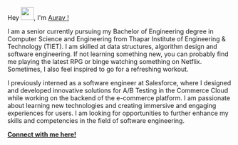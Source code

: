 Hey <img src="https://github.com/TheDudeThatCode/TheDudeThatCode/blob/master/Assets/Hi.gif" width="29">, I'm [Aurav !](https://www.linkedin.com/in/aurav-s-tomar/)

I am a senior currently pursuing my Bachelor of Engineering degree in Computer Science and Engineering from Thapar Institute of Engineering & Technology (TIET). I am skilled at data structures, algorithm design and software engineering. If not learning something new, you can probably find me playing the latest RPG or binge watching something on Netflix. Sometimes, I also feel inspired to go for a refreshing workout.

I previously interned as a software engineer at Salesforce, where I designed and developed innovative solutions for A/B Testing in the Commerce Cloud while working on the backend of the e-commerce platform. I am passionate about learning new technologies and creating immersive and engaging experiences for users. I am looking for opportunities to further enhance my skills and competencies in the field of software engineering.

[**Connect with me here!**](https://linktr.ee/auravaces)

<!--
<img src="https://github-readme-stats.vercel.app/api?username=le-incroyable1-dev&show_icons=true&locale=en&theme=slateorange" alt="le-incroyable1-dev" />

<br>

![GitHub Streak](https://github-readme-streak-stats.herokuapp.com?user=le-incroyable1-dev&theme=slateorange)

<br>

<img src="https://github-readme-stats.vercel.app/api/top-langs?username=le-incroyable1-dev&show_icons=true&locale=en&layout=compact&theme=slateorange" alt="le-incroyable1-dev" />
-->


<!-- [![Most Used Languages](https://github-readme-stats.vercel.app/api/top-langs/?username=le-incroyable1-dev&layout=compact&theme=midnight-purple)](https://github.com/le-incroyable1-dev/github-readme-stats)
 -->

<!---
le-incroyable1-dev/le-incroyable1-dev is a ✨ special ✨ repository because its `README.md` (this file) appears on your GitHub profile.
You can click the Preview link to take a look at your changes.
--->
